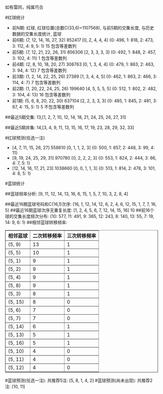 <!-- 
.. title: 双色球2016017期(2016-02-16)数据分析报告
.. slug: slott-2016017-2016-02-16-report
.. date: 2016-02-17 08:00:00 UTC+08:00
.. tags: Lottery
.. link: 
.. description: 
.. type: text
-->

如有雷同，纯属巧合

<!-- TEASER_END-->

#红球统计

- 前N期: 红球, 红球位置(总数C(33,6)=1107568), 与前5期的交集长度, 与历史数据的交集长度统计, 蓝球
- 前6期: (7, 12, 14, 16, 27, 32) 852417 [0, 2, 4, 4, 4] {0: 496, 1: 818, 2: 473, 3: 112, 4: 9, 5: 1} 15 包含等差数列
- 前5期: (7, 12, 21, 22, 26, 31) 856306 [2, 3, 3, 3, 3] {0: 492, 1: 848, 2: 457, 3: 102, 4: 11} 1 包含等差数列
- 前4期: (2, 8, 10, 18, 20, 27) 308763 [0, 1, 3, 4, 4] {0: 479, 1: 863, 2: 463, 3: 94, 4: 12} 7 包含等差数列
- 前3期: (1, 2, 14, 22, 25, 26) 27389 [1, 3, 4, 4, 5] {0: 462, 1: 863, 2: 466, 3: 114, 4: 7} 7 包含等差数列
- 前2期: (1, 20, 22, 24, 25, 26) 199640 [4, 5, 5, 5, 5] {0: 512, 1: 802, 2: 482, 3: 104, 4: 13} 16 包含等差数列
- 前1期: (5, 6, 8, 20, 22, 30) 637104 [2, 2, 3, 3, 3] {0: 485, 1: 845, 2: 481, 3: 87, 4: 15, 5: 1} 5 不包含等差数列

##最近5期交集:
13,[1, 2, 7, 10, 12, 14, 18, 21, 24, 25, 26, 27, 31]

##最近5期并集:
14,[3, 4, 9, 11, 13, 15, 16, 17, 19, 23, 28, 29, 32, 33]

#红球预测(任选一注)

- [4, 7, 11, 15, 26, 27] 558610 [0, 1, 1, 2, 3] {0: 500, 1: 857, 2: 448, 3: 99, 4: 11}
- [9, 19, 24, 25, 29, 31] 970780 [0, 2, 2, 2, 3] {0: 553, 1: 824, 2: 444, 3: 86, 4: 7, 5: 1}
- [12, 14, 16, 17, 21, 23] 1038660 [0, 0, 1, 1, 3] {0: 513, 1: 814, 2: 478, 3: 101, 4: 8, 5: 1}

#蓝球统计

##蓝球频率分析:
[9, 11, 12, 14, 13, 16, 6, 15, 1, 5, 7, 10, 3, 2, 8, 4]

##最近16期蓝球号码和C(16,1)次序:
 [16, 1, 12, 14, 12, 6, 2, 4, 6, 12, 15, 1, 7, 7, 16, 5]
##最近16期蓝球次序无重复长度:
 [1, 2, 4, 5, 6, 7, 12, 14, 15, 16] 10
##前16个球的交集长度频次分布:
{10: 577, 11: 491, 9: 365, 12: 243, 8: 140, 13: 55, 7: 19, 14: 9, 6: 1}
##相邻蓝球转移频率:
 <table border="1" class="table table-striped dataframe">
  <thead>
    <tr style="text-align: right;">
      <th>相邻蓝球</th>
      <th>二次转移频率</th>
      <th>三次转移频率</th>
    </tr>
  </thead>
  <tbody>
    <tr>
      <td>(5, 9)</td>
      <td>13</td>
      <td>1</td>
    </tr>
    <tr>
      <td>(5, 5)</td>
      <td>10</td>
      <td>1</td>
    </tr>
    <tr>
      <td>(5, 1)</td>
      <td>9</td>
      <td>1</td>
    </tr>
    <tr>
      <td>(5, 2)</td>
      <td>9</td>
      <td>1</td>
    </tr>
    <tr>
      <td>(5, 4)</td>
      <td>9</td>
      <td>1</td>
    </tr>
    <tr>
      <td>(5, 8)</td>
      <td>9</td>
      <td>1</td>
    </tr>
    <tr>
      <td>(5, 3)</td>
      <td>8</td>
      <td>1</td>
    </tr>
    <tr>
      <td>(5, 15)</td>
      <td>8</td>
      <td>0</td>
    </tr>
    <tr>
      <td>(5, 6)</td>
      <td>7</td>
      <td>0</td>
    </tr>
    <tr>
      <td>(5, 7)</td>
      <td>7</td>
      <td>0</td>
    </tr>
    <tr>
      <td>(5, 14)</td>
      <td>6</td>
      <td>1</td>
    </tr>
    <tr>
      <td>(5, 13)</td>
      <td>5</td>
      <td>1</td>
    </tr>
    <tr>
      <td>(5, 16)</td>
      <td>5</td>
      <td>1</td>
    </tr>
    <tr>
      <td>(5, 10)</td>
      <td>4</td>
      <td>0</td>
    </tr>
    <tr>
      <td>(5, 11)</td>
      <td>4</td>
      <td>0</td>
    </tr>
    <tr>
      <td>(5, 12)</td>
      <td>4</td>
      <td>0</td>
    </tr>
  </tbody>
</table>
#蓝球预测(任选一注):
共推荐5注: [5, 8, 1, 4, 2]
#蓝球预测(尚未出现):
共推荐2注: [10, 11]

